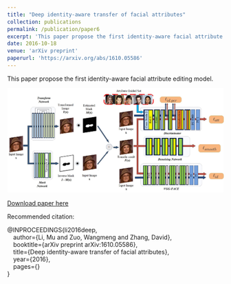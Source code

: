 ```yaml
---
title: "Deep identity-aware transfer of facial attributes"
collection: publications
permalink: /publication/paper6
excerpt: 'This paper propose the first identity-aware facial attribute editing model.'
date: 2016-10-18
venue: 'arXiv preprint'
paperurl: 'https://arxiv.org/abs/1610.05586'
---
```

This paper propose the first identity-aware facial attribute editing model.

![Demo](/_publications/paper6.jpg)

[Download paper here](https://arxiv.org/abs/1610.05586)

Recommended citation: 

@INPROCEEDINGS{li2016deep,  
&emsp;author={Li, Mu and Zuo, Wangmeng and Zhang, David},  
&emsp;booktitle={arXiv preprint arXiv:1610.05586},   
&emsp;title={Deep identity-aware transfer of facial attributes},   
&emsp;year={2016},  
&emsp;pages={}  
}

